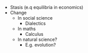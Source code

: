 - Stasis (e.q equilibria in economics)
- Change
	- In social science
		- Dialectics
	- In maths
		- Calculus
	- In natural science?
		- E.g. evolution?

